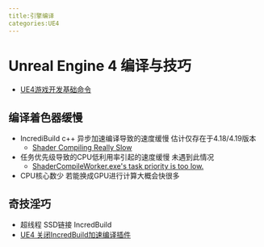 ```yaml
---
title:引擎编译
categories:UE4
---
```


# Unreal Engine 4 编译与技巧

- [UE4游戏开发基础命令](https://www.cnblogs.com/kekec/p/8684068.html)

## 编译着色器缓慢

- IncrediBuild c++ 异步加速编译导致的速度缓慢	估计仅存在于4.18/4.19版本
  - [Shader Compiling Really Slow](https://answers.unrealengine.com/questions/790929/shader-compiling-really-slow.html)
- 任务优先级导致的CPU低利用率引起的速度缓慢 未遇到此情况
  - [ShaderCompileWorker.exe's task priority is too low.](https://answers.unrealengine.com/questions/735848/shadercompileworkerexes-task-priority-is-too-low.html)
- CPU核心数少 若能换成GPU进行计算大概会快很多

## 奇技淫巧

- 超线程 SSD链接 IncredBuild
- [UE4 关闭IncredBuild加速编译插件](https://blog.csdn.net/qq_21153225/article/details/88119400)

